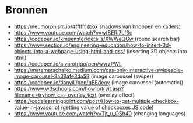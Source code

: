 # Bronnen
- https://neumorphism.io/#ffffff (box shadows van knoppen en kaders)
- https://www.youtube.com/watch?v=wtBERi7Lf3c
- https://codepen.io/kmuenster/details/XWWeQGw (round search bar)
- https://www.section.io/engineering-education/how-to-insert-3d-objects-into-a-webpage-using-html-and-css/ (inserting 3D objects into html)
- https://codepen.io/alvarotrigo/pen/wvrzPWL
- https://matemarschalko.medium.com/css-only-interactive-swipeable-image-carousel-3a38afe3da58 (image caroussel (swipe)) 
- https://codepen.io/tianyili/pen/qBEdeoy (image caroussel (automatic))
- https://www.w3schools.com/howto/tryit.asp?filename=tryhow_css_overlay_text (overlay effect)
- https://codelearningpoint.com/post/How-to-get-multiple-checkbox-value-in-javascript (getting value of checkboxes JS code)
- https://www.youtube.com/watch?v=Tjt_u_OSh40 (changing languages)
